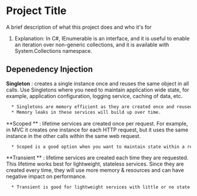 
# Project Title

A brief description of what this project does and who it's for



1. Explanation: In C#, IEnumerable is an interface, and it is useful to enable an iteration over non-generic collections, and it is available with System.Collections namespace.



## Depenedency Injection

**Singleton** : creates a single instance once and reuses the same object in all calls. Use Singletons where you need to maintain application wide state, for example, application configuration, logging service, caching of data, etc.
```bash
  * Singletons are memory efficient as they are created once and reused everywhere.
  * Memory leaks in these services will build up over time.

```


**Scoped ** : lifetime services are created once per request. For example, in MVC it creates one instance for each HTTP request, but it uses the same instance in the other calls within the same web request.
```bash
  * Scoped is a good option when you want to maintain state within a request.

```


**Transient ** : lifetime services are created each time they are requested. This lifetime works best for lightweight, stateless services. Since they are created every time, they will use more memory & resources and can have negative impact on performance.
```bash
  * Transient is good for lightweight services with little or no state.
  
```


